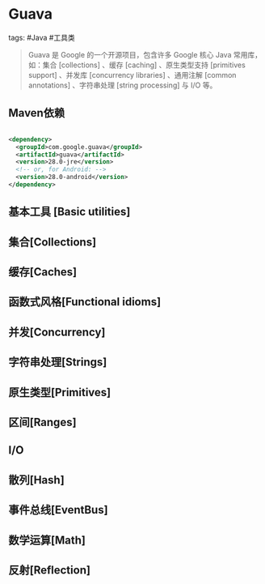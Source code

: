 # Guava
tags: #Java #工具类

> Guava 是 Google 的一个开源项目，包含许多 Google 核心 Java 常用库，如：集合 [collections] 、缓存 [caching] 、原生类型支持 [primitives support] 、并发库 [concurrency libraries] 、通用注解 [common annotations] 、字符串处理 [string processing] 与 I/O 等。

## Maven依赖
```xml

<dependency>
  <groupId>com.google.guava</groupId>
  <artifactId>guava</artifactId>
  <version>28.0-jre</version>
  <!-- or, for Android: -->
  <version>28.0-android</version>
</dependency>

```

## 基本工具 [Basic utilities]

## 集合[Collections]

## 缓存[Caches]

## 函数式风格[Functional idioms]

## 并发[Concurrency]

## 字符串处理[Strings]

## 原生类型[Primitives]

## 区间[Ranges]

## I/O

## 散列[Hash]

## 事件总线[EventBus]

## 数学运算[Math]

## 反射[Reflection]

